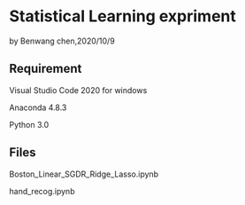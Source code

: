 # Statistical Learning expriment

by Benwang chen,2020/10/9



## Requirement

Visual Studio Code 2020 for  windows

Anaconda 4.8.3

Python 3.0

## Files

Boston_Linear_SGDR_Ridge_Lasso.ipynb

hand_recog.ipynb











